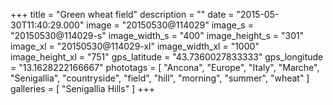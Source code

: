 +++
title = "Green wheat field"
description = ""
date = "2015-05-30T11:40:29.000"
image = "20150530@114029"
image_s = "20150530@114029-s"
image_width_s = "400"
image_height_s = "301"
image_xl = "20150530@114029-xl"
image_width_xl = "1000"
image_height_xl = "751"
gps_latitude = "43.7360027833333"
gps_longitude = "13.1628222166667"
phototags = [ "Ancona", "Europe", "Italy", "Marche", "Senigallia", "countryside", "field", "hill", "morning", "summer", "wheat" ]
galleries = [ "Senigallia Hills" ]
+++
